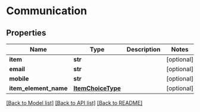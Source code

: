 # Communication

## Properties
Name | Type | Description | Notes
------------ | ------------- | ------------- | -------------
**item** | **str** |  | [optional] 
**email** | **str** |  | [optional] 
**mobile** | **str** |  | [optional] 
**item_element_name** | [**ItemChoiceType**](ItemChoiceType.md) |  | [optional] 

[[Back to Model list]](../README.md#documentation-for-models) [[Back to API list]](../README.md#documentation-for-api-endpoints) [[Back to README]](../README.md)

